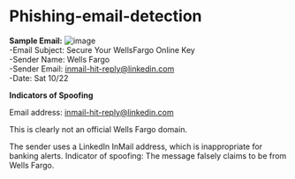 # Phishing-email-detection
__Sample Email:__
![image](https://github.com/user-attachments/assets/a78555ba-d7c9-426d-984a-422398805ccb)  
-Email Subject: Secure Your WellsFargo Online Key  
-Sender Name: Wells Fargo  
-Sender Email: inmail-hit-reply@linkedin.com  
-Date: Sat 10/22  



__Indicators of Spoofing__

Email address: inmail-hit-reply@linkedin.com

This is clearly not an official Wells Fargo domain.

The sender uses a LinkedIn InMail address, which is inappropriate for banking alerts.
 Indicator of spoofing: The message falsely claims to be from Wells Fargo.



